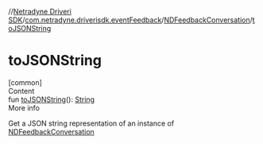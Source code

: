 //[Netradyne Driveri SDK](../../index.md)/[com.netradyne.driverisdk.eventFeedback](../index.md)/[NDFeedbackConversation](index.md)/[toJSONString](to-j-s-o-n-string.md)



# toJSONString  
[common]  
Content  
fun [toJSONString](to-j-s-o-n-string.md)(): [String](https://kotlinlang.org/api/latest/jvm/stdlib/kotlin/-string/index.html)  
More info  


Get a JSON string representation of an instance of [NDFeedbackConversation](index.md)

  



